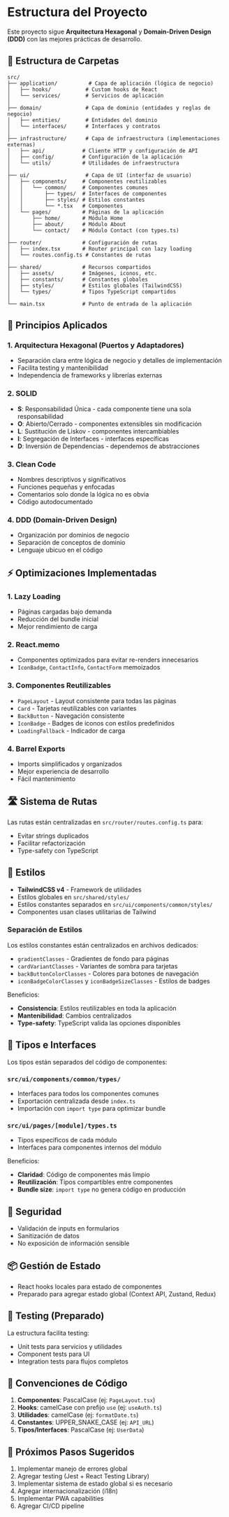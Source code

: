 # Estructura del Proyecto

Este proyecto sigue **Arquitectura Hexagonal** y **Domain-Driven Design (DDD)** con las mejores prácticas de desarrollo.

## 📁 Estructura de Carpetas

```
src/
├── application/          # Capa de aplicación (lógica de negocio)
│   ├── hooks/           # Custom hooks de React
│   └── services/        # Servicios de aplicación
│
├── domain/              # Capa de dominio (entidades y reglas de negocio)
│   ├── entities/        # Entidades del dominio
│   └── interfaces/      # Interfaces y contratos
│
├── infrastructure/      # Capa de infraestructura (implementaciones externas)
│   ├── api/            # Cliente HTTP y configuración de API
│   ├── config/         # Configuración de la aplicación
│   └── utils/          # Utilidades de infraestructura
│
├── ui/                  # Capa de UI (interfaz de usuario)
│   ├── components/     # Componentes reutilizables
│   │   └── common/     # Componentes comunes
│   │       ├── types/  # Interfaces de componentes
│   │       ├── styles/ # Estilos constantes
│   │       └── *.tsx   # Componentes
│   └── pages/          # Páginas de la aplicación
│       ├── home/       # Módulo Home
│       ├── about/      # Módulo About
│       └── contact/    # Módulo Contact (con types.ts)
│
├── router/             # Configuración de rutas
│   ├── index.tsx       # Router principal con lazy loading
│   └── routes.config.ts # Constantes de rutas
│
├── shared/             # Recursos compartidos
│   ├── assets/         # Imágenes, iconos, etc.
│   ├── constants/      # Constantes globales
│   ├── styles/         # Estilos globales (TailwindCSS)
│   └── types/          # Tipos TypeScript compartidos
│
└── main.tsx            # Punto de entrada de la aplicación
```

## 🎯 Principios Aplicados

### 1. **Arquitectura Hexagonal (Puertos y Adaptadores)**
- Separación clara entre lógica de negocio y detalles de implementación
- Facilita testing y mantenibilidad
- Independencia de frameworks y librerías externas

### 2. **SOLID**
- **S**: Responsabilidad Única - cada componente tiene una sola responsabilidad
- **O**: Abierto/Cerrado - componentes extensibles sin modificación
- **L**: Sustitución de Liskov - componentes intercambiables
- **I**: Segregación de Interfaces - interfaces específicas
- **D**: Inversión de Dependencias - dependemos de abstracciones

### 3. **Clean Code**
- Nombres descriptivos y significativos
- Funciones pequeñas y enfocadas
- Comentarios solo donde la lógica no es obvia
- Código autodocumentado

### 4. **DDD (Domain-Driven Design)**
- Organización por dominios de negocio
- Separación de conceptos de dominio
- Lenguaje ubicuo en el código

## ⚡ Optimizaciones Implementadas

### 1. **Lazy Loading**
- Páginas cargadas bajo demanda
- Reducción del bundle inicial
- Mejor rendimiento de carga

### 2. **React.memo**
- Componentes optimizados para evitar re-renders innecesarios
- `IconBadge`, `ContactInfo`, `ContactForm` memoizados

### 3. **Componentes Reutilizables**
- `PageLayout` - Layout consistente para todas las páginas
- `Card` - Tarjetas reutilizables con variantes
- `BackButton` - Navegación consistente
- `IconBadge` - Badges de iconos con estilos predefinidos
- `LoadingFallback` - Indicador de carga

### 4. **Barrel Exports**
- Imports simplificados y organizados
- Mejor experiencia de desarrollo
- Fácil mantenimiento

## 🛣️ Sistema de Rutas

Las rutas están centralizadas en `src/router/routes.config.ts` para:
- Evitar strings duplicados
- Facilitar refactorización
- Type-safety con TypeScript

## 🎨 Estilos

- **TailwindCSS v4** - Framework de utilidades
- Estilos globales en `src/shared/styles/`
- Estilos constantes separados en `src/ui/components/common/styles/`
- Componentes usan clases utilitarias de Tailwind

### Separación de Estilos

Los estilos constantes están centralizados en archivos dedicados:
- `gradientClasses` - Gradientes de fondo para páginas
- `cardVariantClasses` - Variantes de sombra para tarjetas
- `backButtonColorClasses` - Colores para botones de navegación
- `iconBadgeColorClasses` y `iconBadgeSizeClasses` - Estilos de badges

Beneficios:
- **Consistencia**: Estilos reutilizables en toda la aplicación
- **Mantenibilidad**: Cambios centralizados
- **Type-safety**: TypeScript valida las opciones disponibles

## 📝 Tipos e Interfaces

Los tipos están separados del código de componentes:

### `src/ui/components/common/types/`
- Interfaces para todos los componentes comunes
- Exportación centralizada desde `index.ts`
- Importación con `import type` para optimizar bundle

### `src/ui/pages/[module]/types.ts`
- Tipos específicos de cada módulo
- Interfaces para componentes internos del módulo

Beneficios:
- **Claridad**: Código de componentes más limpio
- **Reutilización**: Tipos compartibles entre componentes
- **Bundle size**: `import type` no genera código en producción

## 🔐 Seguridad

- Validación de inputs en formularios
- Sanitización de datos
- No exposición de información sensible

## 📦 Gestión de Estado

- React hooks locales para estado de componentes
- Preparado para agregar estado global (Context API, Zustand, Redux)

## 🧪 Testing (Preparado)

La estructura facilita testing:
- Unit tests para servicios y utilidades
- Component tests para UI
- Integration tests para flujos completos

## 📝 Convenciones de Código

1. **Componentes**: PascalCase (ej: `PageLayout.tsx`)
2. **Hooks**: camelCase con prefijo `use` (ej: `useAuth.ts`)
3. **Utilidades**: camelCase (ej: `formatDate.ts`)
4. **Constantes**: UPPER_SNAKE_CASE (ej: `API_URL`)
5. **Tipos/Interfaces**: PascalCase (ej: `UserData`)

## 🚀 Próximos Pasos Sugeridos

1. Implementar manejo de errores global
2. Agregar testing (Jest + React Testing Library)
3. Implementar sistema de estado global si es necesario
4. Agregar internacionalización (i18n)
5. Implementar PWA capabilities
6. Agregar CI/CD pipeline

